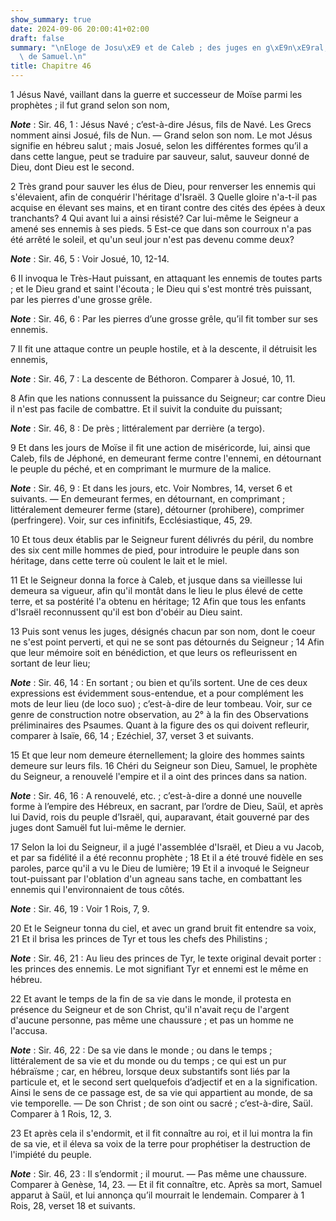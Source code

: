 ```yaml
---
show_summary: true
date: 2024-09-06 20:00:41+02:00
draft: false
summary: "\nEloge de Josu\xE9 et de Caleb ; des juges en g\xE9n\xE9ral, et en particulier\
  \ de Samuel.\n"
title: Chapitre 46
---
```





1 Jésus Navé, vaillant dans la guerre et successeur de Moïse parmi les prophètes ; il fut grand selon son nom,

***Note*** :  Sir. 46, 1 : Jésus Navé ; c’est-à-dire Jésus, fils de Navé. Les Grecs nomment ainsi Josué, fils de Nun. ― Grand selon son nom. Le mot Jésus signifie en hébreu salut ; mais Josué, selon les différentes formes qu’il a dans cette langue, peut se traduire par sauveur, salut, sauveur donné de Dieu, dont Dieu est le second.

2 Très grand pour sauver les élus de Dieu, pour renverser les ennemis qui s'élevaient, afin de conquérir l'héritage d'Israël. 3 Quelle gloire n'a-t-il pas acquise en élevant ses mains, et en tirant contre des cités des épées à deux tranchants? 4 Qui avant lui a ainsi résisté? Car lui-même le Seigneur a amené ses ennemis à ses pieds. 5 Est-ce que dans son courroux n'a pas été arrêté le soleil, et qu'un seul jour n'est pas devenu comme deux?

***Note*** :  Sir. 46, 5 : Voir Josué, 10, 12-14.

6 Il invoqua le Très-Haut puissant, en attaquant les ennemis de toutes parts ; et le Dieu grand et saint l'écouta ; le Dieu qui s'est montré très puissant, par les pierres d'une grosse grêle.

***Note*** :  Sir. 46, 6 : Par les pierres d’une grosse grêle, qu’il fit tomber sur ses ennemis.

7 Il fit une attaque contre un peuple hostile, et à la descente, il détruisit les ennemis,

***Note*** :  Sir. 46, 7 : La descente de Béthoron. Comparer à Josué, 10, 11.

8 Afin que les nations connussent la puissance du Seigneur; car contre Dieu il n'est pas facile de combattre. Et il suivit la conduite du puissant;

***Note*** :  Sir. 46, 8 : De près ; littéralement par derrière (a tergo).

9 Et dans les jours de Moïse il fit une action de miséricorde, lui, ainsi que Caleb, fils de Jéphoné, en demeurant ferme contre l'ennemi, en détournant le peuple du péché, et en comprimant le murmure de la malice.

***Note*** :  Sir. 46, 9 : Et dans les jours, etc. Voir Nombres, 14, verset 6 et suivants. ― En demeurant fermes, en détournant, en comprimant ; littéralement demeurer ferme (stare), détourner (prohibere), comprimer (perfringere). Voir, sur ces infinitifs, Ecclésiastique, 45, 29.

10 Et tous deux établis par le Seigneur furent délivrés du péril, du nombre des six cent mille hommes de pied, pour introduire le peuple dans son héritage, dans cette terre où coulent le lait et le miel.


11 Et le Seigneur donna la force à Caleb, et jusque dans sa vieillesse lui demeura sa vigueur, afin qu'il montât dans le lieu le plus élevé de cette terre, et sa postérité l'a obtenu en héritage; 12 Afin que tous les enfants d'Israël reconnussent qu'il est bon d'obéir au Dieu saint.


13 Puis sont venus les juges, désignés chacun par son nom, dont le coeur ne s'est point perverti, et qui ne se sont pas détournés du Seigneur ; 14 Afin que leur mémoire soit en bénédiction, et que leurs os refleurissent en sortant de leur lieu;

***Note*** :  Sir. 46, 14 : En sortant ; ou bien et qu’ils sortent. Une de ces deux expressions est évidemment sous-entendue, et a pour complément les mots de leur lieu (de loco suo) ; c’est-à-dire de leur tombeau. Voir, sur ce genre de construction notre observation, au 2° à la fin des Observations préliminaires des Psaumes. Quant à la figure des os qui doivent refleurir, comparer à Isaïe, 66, 14 ; Ezéchiel, 37, verset 3 et suivants.

15 Et que leur nom demeure éternellement; la gloire des hommes saints demeure sur leurs fils. 16 Chéri du Seigneur son Dieu, Samuel, le prophète du Seigneur, a renouvelé l'empire et il a oint des princes dans sa nation.

***Note*** :  Sir. 46, 16 : A renouvelé, etc. ; c’est-à-dire a donné une nouvelle forme à l’empire des Hébreux, en sacrant, par l’ordre de Dieu, Saül, et après lui David, rois du peuple d’Israël, qui, auparavant, était gouverné par des juges dont Samuël fut lui-même le dernier.

17 Selon la loi du Seigneur, il a jugé l'assemblée d'Israël, et Dieu a vu Jacob, et par sa fidélité il a été reconnu prophète ; 18 Et il a été trouvé fidèle en ses paroles, parce qu'il a vu le Dieu de lumière; 19 Et il a invoqué le Seigneur tout-puissant par l'oblation d'un agneau sans tache, en combattant les ennemis qui l'environnaient de tous côtés.

***Note*** :  Sir. 46, 19 : Voir 1 Rois, 7, 9.

20 Et le Seigneur tonna du ciel, et avec un grand bruit fit entendre sa voix, 21 Et il brisa les princes de Tyr et tous les chefs des Philistins ;

***Note*** :  Sir. 46, 21 : Au lieu des princes de Tyr, le texte original devait porter : les princes des ennemis. Le mot signifiant Tyr et ennemi est le même en hébreu.

22 Et avant le temps de la fin de sa vie dans le monde, il protesta en présence du Seigneur et de son Christ, qu'il n'avait reçu de l'argent d'aucune personne, pas même une chaussure ; et pas un homme ne l'accusa.

***Note*** :  Sir. 46, 22 : De sa vie dans le monde ; ou dans le temps ; littéralement de sa vie et du monde ou du temps ; ce qui est un pur hébraïsme ; car, en hébreu, lorsque deux substantifs sont liés par la particule et, et le second sert quelquefois d’adjectif et en a la signification. Ainsi le sens de ce passage est, de sa vie qui appartient au monde, de sa vie temporelle. ― De son Christ ; de son oint ou sacré ; c’est-à-dire, Saül. Comparer à 1 Rois, 12, 3.

23 Et après cela il s'endormit, et il fit connaître au roi, et il lui montra la fin de sa vie, et il éleva sa voix de la terre pour prophétiser la destruction de l'impiété du peuple.

***Note*** :  Sir. 46, 23 : Il s’endormit ; il mourut. ― Pas même une chaussure. Comparer à Genèse, 14, 23. ― Et il fit connaître, etc. Après sa mort, Samuel apparut à Saül, et lui annonça qu’il mourrait le lendemain. Comparer à 1 Rois, 28, verset 18 et suivants.

